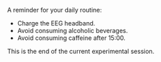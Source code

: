 A reminder for your daily routine:
- Charge the EEG headband.
- Avoid consuming alcoholic beverages.
- Avoid consuming caffeine after 15:00.

This is the end of the current experimental session.